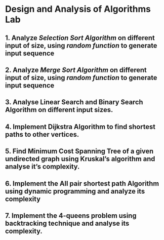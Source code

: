 # Design and Analysis of Algorithms Lab

## 1. Analyze *Selection Sort Algorithm* on different input of size, using *random function* to generate input sequence

## 2. Analyze *Merge Sort Algorithm* on different input of size, using *random function* to generate input sequence

## 3. Analyse Linear Search and Binary Search Algorithm on different input sizes.

## 4. Implement Dijkstra Algorithm to find shortest paths to other vertices.

## 5. Find Minimum Cost Spanning Tree of a given undirected graph using Kruskal’s algorithm and analyse it’s complexity.

## 6. Implement the All pair shortest path Algorithm using dynamic programming and analyze its complexity

## 7. Implement the 4-queens problem using backtracking technique and analyse its complexity.